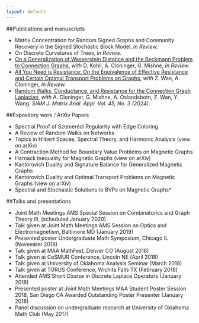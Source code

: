 ```yaml
---
layout: default
---
```


##Publications and manuscripts

* Matrix Concentration for Random Signed Graphs and Community Recovery in the Signed Stochastic Block Model, _In Review._
* On Discrete Curvatures of Trees, _In Review._
* [On a Generalization of Wasserstein Distance and the Beckmann Problem to Connection Graphs](https://arxiv.org/abs/2312.10295), _with_ D. Kohli, A. Cloninger, G. Mishne, _In Review._
* [All You Need is Resistance: On the Equivalence of Effective Resistance and Certain Optimal Transport Problems on Graphs](https://arxiv.org/abs/2404.15261), _with_ Z. Wan, A. Cloninger, _In Review._
* [Random Walks, Conductance, and Resistance for the Connection Graph Laplacian](https://arxiv.org/abs/2308.09690), _with_ A. Cloninger, G. Mishne, A. Oslandsbotn, Z. Wan, Y. Wang. _SIAM J. Matrix Anal. Appl. Vol. 45, No. 3 (2024)._

##Expository work / ArXiv Papers

* Spectral Proof of Szemerédi Regularity with Edge Coloring
* A Review of Random Walks on Networks
* Topics in Hilbert Spaces, Spectral Theory, and Harmonic Analysis (view on arXiv)
* A Contraction Method for Boundary Value Problems on Magnetic Graphs
* Harnack Inequality for Magnetic Graphs (view on arXiv)
* Kantorovich Duality and Signature Balance for Generalized Magnetic Graphs
* Kantorovich Duality and Optimal Transport Problems on Magnetic Graphs (view on arXiv)
* Spectral and Stochastic Solutions to BVPs on Magnetic Graphs*

##Talks and presentations

* Joint Math Meetings AMS Special Session on Combinatorics and Graph Theory III, (scheduled January 2020)
* Talk given at Joint Math Meetings AMS Session on Optics and Electromagnetism, Baltimore MD (January 2019)
* Presented poster Undergraduate Math Symposium, Chicago IL (November 2018)
* Talk given at MAA MathFest, Denver CO (August 2018)
* Talk given at CeSMUR Conference, Lincoln NE (April 2018)
* Talk given at University of Oklahoma Analysis Seminar (March 2018)
* Talk given at TORUS Conference, Wichita Falls TX (February 2018)
* Attended AMS Short Course in Discrete Laplace Operators (January 2018)
* Presented poster at Joint Math Meetings MAA Student Poster Session 2018, San Diego CA Awarded Outstanding Poster Presenter (January 2018)
* Panel discussion on undergraduate research at University of Oklahoma Math Club (May 2017)
